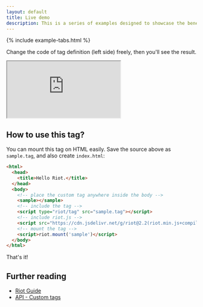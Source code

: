```yaml
---
layout: default
title: Live demo
description: This is a series of examples designed to showcase the benefits of adopting Riot.
---
```


{% include example-tabs.html %}

Change the code of tag definition (left side) freely, then you'll see the result.

<iframe src="http://riotjs.com/examples/live-editor"></iframe>

## How to use this tag?

You can mount this tag on HTML easily. Save the source above as `sample.tag`, and also create `index.html`:

```html
<html>
  <head>
    <title>Hello Riot.</title>
  </head>
  <body>
    <!-- place the custom tag anywhere inside the body -->
    <sample></sample>
    <!-- include the tag -->
    <script type="riot/tag" src="sample.tag"></script>
    <!-- include riot.js -->
    <script src="https://cdn.jsdelivr.net/g/riot@2.2(riot.min.js+compiler.min.js)"></script>
    <!-- mount the tag -->
    <script>riot.mount('sample')</script>
  </body>
</html>
```

That's it!

## Further reading

- [Riot Guide](/guide/)
- [API - Custom tags](/api/)
